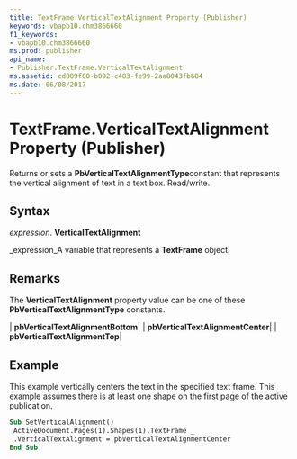 ```yaml
---
title: TextFrame.VerticalTextAlignment Property (Publisher)
keywords: vbapb10.chm3866660
f1_keywords:
- vbapb10.chm3866660
ms.prod: publisher
api_name:
- Publisher.TextFrame.VerticalTextAlignment
ms.assetid: cd809f00-b092-c483-fe99-2aa8043fb684
ms.date: 06/08/2017
---
```



# TextFrame.VerticalTextAlignment Property (Publisher)

Returns or sets a **PbVerticalTextAlignmentType**constant that represents the vertical alignment of text in a text box. Read/write.


## Syntax

 _expression_. **VerticalTextAlignment**

 _expression_A variable that represents a **TextFrame** object.


## Remarks

The **VerticalTextAlignment** property value can be one of these **PbVerticalTextAlignmentType** constants.



| **pbVerticalTextAlignmentBottom**|
| **pbVerticalTextAlignmentCenter**|
| **pbVerticalTextAlignmentTop**|

## Example

This example vertically centers the text in the specified text frame. This example assumes there is at least one shape on the first page of the active publication.


```vb
Sub SetVerticalAlignment() 
 ActiveDocument.Pages(1).Shapes(1).TextFrame _ 
 .VerticalTextAlignment = pbVerticalTextAlignmentCenter 
End Sub
```


